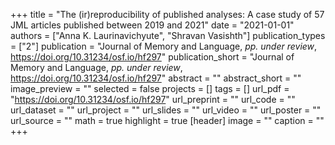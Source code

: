 +++
title = "The (ir)reproducibility of published analyses: A case study of 57 JML articles published between 2019 and 2021"
date = "2021-01-01"
authors = ["Anna K. Laurinavichyute", "Shravan Vasishth"]
publication_types = ["2"]
publication = "Journal of Memory and Language, _pp. under review_, https://doi.org/10.31234/osf.io/hf297"
publication_short = "Journal of Memory and Language, _pp. under review_, https://doi.org/10.31234/osf.io/hf297"
abstract = ""
abstract_short = ""
image_preview = ""
selected = false
projects = []
tags = []
url_pdf = "https://doi.org/10.31234/osf.io/hf297"
url_preprint = ""
url_code = ""
url_dataset = ""
url_project = ""
url_slides = ""
url_video = ""
url_poster = ""
url_source = ""
math = true
highlight = true
[header]
image = ""
caption = ""
+++
